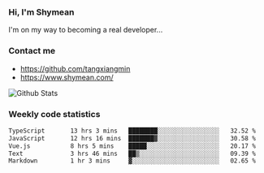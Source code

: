 ### Hi, I'm Shymean

I'm on my way to becoming a real developer...

### Contact me

- <https://github.com/tangxiangmin>
- <https://www.shymean.com/>

![Github Stats](https://github-readme-stats.vercel.app/api?username=tangxiangmin&show_icons=true&theme=dark)


###  Weekly code statistics

<!--START_SECTION:waka-->

```txt
TypeScript       13 hrs 3 mins   ████████░░░░░░░░░░░░░░░░░   32.52 %
JavaScript       12 hrs 16 mins  ███████▓░░░░░░░░░░░░░░░░░   30.58 %
Vue.js           8 hrs 5 mins    █████░░░░░░░░░░░░░░░░░░░░   20.17 %
Text             3 hrs 46 mins   ██▒░░░░░░░░░░░░░░░░░░░░░░   09.39 %
Markdown         1 hr 3 mins     ▓░░░░░░░░░░░░░░░░░░░░░░░░   02.65 %
```

<!--END_SECTION:waka-->